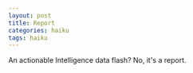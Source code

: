 ```yaml
---
layout: post
title: Report
categories: haiku
tags: haiku
---
```

An actionable
Intelligence data flash?
No, it's a report.
